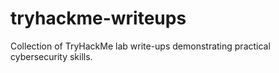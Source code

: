 # tryhackme-writeups
Collection of TryHackMe lab write-ups demonstrating practical cybersecurity skills.
